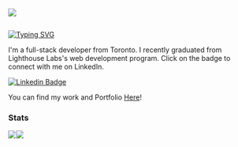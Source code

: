 <p style="align: center; color: white; font-size: 200%; ">
<img src="https://user-images.githubusercontent.com/85145076/212754677-02a9d471-7daf-4286-8da9-6b85caf7f7dc.png"><img/>
</p>

<a href="https://git.io/typing-svg"><img src="https://readme-typing-svg.herokuapp.com?font=Fira+Code&pause=1000&width=435&lines=Hello+👋!+My+Name+is+Justin!" alt="Typing SVG" /></a>

I'm a full-stack developer from Toronto. I recently graduated from Lighthouse Labs's web development program. Click on the badge to connect with me on LinkedIn.

[![Linkedin Badge](https://img.shields.io/badge/-jklam-blue?style=flat&logo=Linkedin&logoColor=white&link=https://www.linkedin.com/in/justinkhlam/)](https://www.linkedin.com/in/justinkhlam)

You can find my work and Portfolio [Here](https://portfolio-justinklam.vercel.app/)!

### Stats

<div style="display: flex; flex-direction: row;">
  <a href="https://github.com/justinklam/">
    <img align="center" style="max-width: 95%;" src="https://github-readme-stats-pc.vercel.app/api?username=justinklam&theme=tokyonight" />
  </a>
  <a href="https://github.com/justinklam/">
    <img align="center" style="max-width: 95%;" src="https://github-readme-stats-pc.vercel.app/api/top-langs/?username=justinklam&layout=compact&theme=tokyonight" />
  </a>
</div>

<!--
**justinklam/justinklam** is a ✨ _special_ ✨ repository because its `README.md` (this file) appears on your GitHub profile.

Here are some ideas to get you started:

- 🔭 I’m currently working on ...
- 🌱 I’m currently learning ...
- 👯 I’m looking to collaborate on ...
- 🤔 I’m looking for help with ...
- 💬 Ask me about ...
- 📫 How to reach me: ...
- 😄 Pronouns: ...
- ⚡ Fun fact: ...
-->

